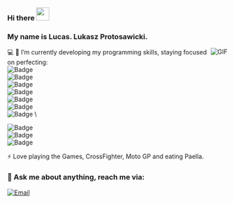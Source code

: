 ### Hi there <img src="https://raw.githubusercontent.com/iampavangandhi/iampavangandhi/master/gifs/Hi.gif" width="30px">
### My name is Lucas. Lukasz Protosawicki.

<img align="right" alt="GIF" src="https://uploads.toptal.io/blog/image/92137/toptal-blog-image-1455717817638-f1c9424752a145ebf97219ec7a2d6cca.gif" />

:computer: 
:wrench: I’m currently developing my programming skills, staying focused on perfecting:  \
![Badge](https://img.shields.io/badge/Markup_Language-HTML5-%235d8239?logo=HTML5)  \
![Badge](https://img.shields.io/badge/Style_Sheet_Language-CSS3-%235d8239?logo=CSS3&logoColor=blue)  \
![Badge](https://img.shields.io/badge/Language-JavaScript-%235d8239?logo=JavaScript)  \
![Badge](https://img.shields.io/badge/Framework-React-%235d8239?logo=React&logoColor=aqua)  \
![Badge](https://img.shields.io/badge/Runtime_Enviroment-Node.js-%235d8239?logo=Node.js)  \
![Badge](https://img.shields.io/badge/Version_Control-Git-%235d8239?logo=Git)  \
![Badge](https://img.shields.io/badge/Database-Firebase-%235d8239?logo=Firebase)  \

![Badge](https://img.shields.io/badge/Issue_tracking-JIRA-%235d8239?logo=JIRA&logoColor=blue)  \
![Badge](https://img.shields.io/badge/Agile_framework-Scrum-%235d8239?logo=)  \
![Badge](https://img.shields.io/badge/Tools-REST_API-%235d8239?logo=)  

⚡ Love playing the Games, CrossFighter, Moto GP and eating Paella.

### 💬 Ask me about anything, reach me via:
<a href="mailto:lukaszprotosawicki@gmail.com"><img alt="Email" src="https://img.shields.io/badge/Email-lukaszprotosawicki@gmail.com-blue?style=flat-square&logo=gmail"></a>
</p>

